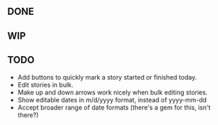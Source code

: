 DONE
----

WIP
---

TODO
----
* Add buttons to quickly mark a story started or finished today.
* Edit stories in bulk.
* Make up and down arrows work nicely when bulk editing stories.
* Show editable dates in m/d/yyyy format, instead of yyyy-mm-dd
* Accept broader range of date formats (there's a gem for this, isn't there?)
